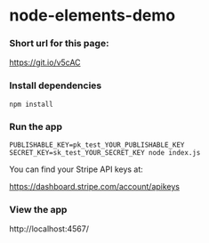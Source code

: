 # node-elements-demo

### Short url for this page: 

https://git.io/v5cAC

### Install dependencies

`npm install`

### Run the app

`PUBLISHABLE_KEY=pk_test_YOUR_PUBLISHABLE_KEY SECRET_KEY=sk_test_YOUR_SECRET_KEY node index.js`

You can find your Stripe API keys at: 

https://dashboard.stripe.com/account/apikeys

### View the app

http://localhost:4567/